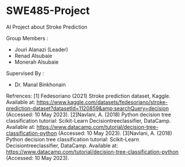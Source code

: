 # SWE485-Project
AI Project about Stroke Prediction

Group Members :
- Jouri Alanazi (Leader)
- Renad Alsubaie
- Monerah Alsubaie

Supervised By :
- Dr. Manal Binkhonain

Refrences:
[1] Fedesoriano (2021) Stroke prediction dataset, Kaggle. Available at: https://www.kaggle.com/datasets/fedesoriano/stroke-prediction-dataset?datasetId=1120859&amp;searchQuery=decision (Accessed: 10 May 2023). 
[2]Navlani, A. (2018) Python decision tree classification tutorial: Scikit-Learn Decisiontreeclassifier, DataCamp. Available at: https://www.datacamp.com/tutorial/decision-tree-classification-python (Accessed: 10 May 2023). 
[3]Navlani, A. (2018) Python decision tree classification tutorial: Scikit-Learn Decisiontreeclassifier, DataCamp. Available at: https://www.datacamp.com/tutorial/decision-tree-classification-python (Accessed: 10 May 2023). 
